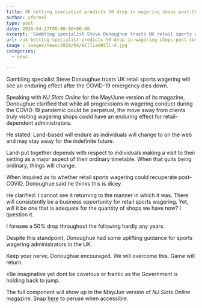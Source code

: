 ```yaml
---
title: UK betting specialist predicts 50 drop in wagering shops post-COVID
author: xforeal 
type: post
date: 2020-04-27T00:00:00+00:00
excerpt: 'Gambling specialist Steve Donoughue trusts UK retail sports wagering will see an enduring effect after the COVID-19 emergency subsides '
url: /uk-betting-specialist-predicts-50-drop-in-wagering-shops-post-covid/
image : images/news/2020/04/WilliamHill-4.jpg
categories:
  - news

---
```

Gambling specialist Steve Donoughue trusts UK retail sports wagering will see an enduring effect after the COVID-19 emergency dies down. 

Speaking with _NJ Slots Online_ for the May/June version of its magazine, Donoughue clarified that while all progressions in wagering conduct during the COVID-19 pandemic could be perpetual, the move away from clients truly visiting wagering shops could have an enduring effect for retail-dependent administrators. 

He stated: Land-based will endure as individuals will change to on the web and may stay away for the indefinite future. 

Land-put together depends with respect to individuals making a visit to their setting as a major aspect of their ordinary timetable. When that quits being ordinary, things will change. 

When inquired as to whether retail sports wagering could recuperate post-COVID, Donoughue said he thinks this is dicey. 

He clarified: I cannot see it returning to the manner in which it was. There will consistently be a business opportunity for retail sports wagering. Yet, will it be one that is adequate for the quantity of shops we have now? I question it. 

I foresee a 50&percnt; drop throughout the following hardly any years. 

Despite this standpoint, Donoughue had some uplifting guidance for sports wagering administrators in the UK. 

Keep your nerve, Donoughue encouraged. We will overcome this. Game will return. 

&#171;Be imaginative yet dont be covetous or frantic as the Government is holding back to jump. 

The full component will show up in the May/Jun version of _NJ Slots Online_ magazine. Snap [here][1] to peruse when accessible.

 [1]: #